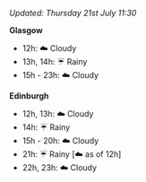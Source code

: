*Updated: Thursday 21st July 11:30*

**Glasgow**

* 12h: :cloud: Cloudy
* 13h, 14h: :umbrella: Rainy
* 15h - 23h: :cloud: Cloudy

**Edinburgh**

* 12h, 13h: :cloud: Cloudy
* 14h: :umbrella: Rainy
* 15h - 20h: :cloud: Cloudy
* 21h: :umbrella: Rainy [:cloud: as of 12h]
* 22h, 23h: :cloud: Cloudy
